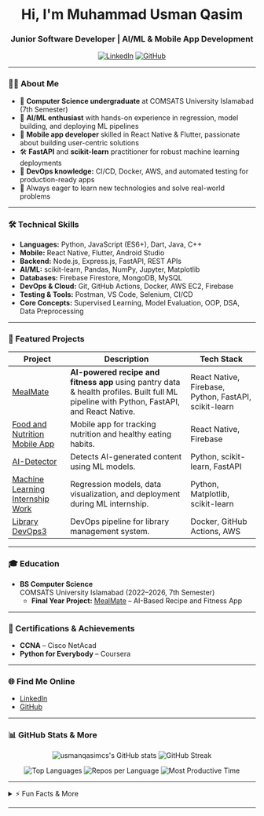 <!-- Hi there, I'm Muhammad Usman Qasim! 👋 -->
<h1 align="center">Hi, I'm Muhammad Usman Qasim</h1>
<h3 align="center">Junior Software Developer | AI/ML & Mobile App Development</h3>

<p align="center">
  <a href="https://linkedin.com/in/usmanqasimcs"><img src="https://img.shields.io/badge/LinkedIn-blue?logo=linkedin&logoColor=white" alt="LinkedIn"></a>
  <a href="https://github.com/usmanqasimcs"><img src="https://img.shields.io/badge/GitHub-181717?logo=github&logoColor=white" alt="GitHub"></a>
</p>

---

### 👨‍💻 About Me

- 🏫 **Computer Science undergraduate** at COMSATS University Islamabad (7th Semester)
- 🤖 **AI/ML enthusiast** with hands-on experience in regression, model building, and deploying ML pipelines
- 📱 **Mobile app developer** skilled in React Native & Flutter, passionate about building user-centric solutions
- 🛠️ **FastAPI** and **scikit-learn** practitioner for robust machine learning deployments
- 🚀 **DevOps knowledge:** CI/CD, Docker, AWS, and automated testing for production-ready apps
- 🌱 Always eager to learn new technologies and solve real-world problems

---

### 🛠️ Technical Skills

- **Languages:** Python, JavaScript (ES6+), Dart, Java, C++
- **Mobile:** React Native, Flutter, Android Studio
- **Backend:** Node.js, Express.js, FastAPI, REST APIs
- **AI/ML:** scikit-learn, Pandas, NumPy, Jupyter, Matplotlib
- **Databases:** Firebase Firestore, MongoDB, MySQL
- **DevOps & Cloud:** Git, GitHub Actions, Docker, AWS EC2, Firebase
- **Testing & Tools:** Postman, VS Code, Selenium, CI/CD
- **Core Concepts:** Supervised Learning, Model Evaluation, OOP, DSA, Data Preprocessing

---

### 🌟 Featured Projects

| Project | Description | Tech Stack |
|---------|-------------|------------|
| [MealMate](https://github.com/meal-mate-devs/Meal-Mate) | **AI-powered recipe and fitness app** using pantry data & health profiles. Built full ML pipeline with Python, FastAPI, and React Native. | React Native, Firebase, Python, FastAPI, scikit-learn |
| [Food and Nutrition Mobile App](https://github.com/usmanqasimcs/Food-and-Nutrition-Mobile-App) | Mobile app for tracking nutrition and healthy eating habits. | React Native, Firebase |
| [AI-Detector](https://github.com/usmanqasimcs/AI-Detector) | Detects AI-generated content using ML models. | Python, scikit-learn, FastAPI |
| [Machine Learning Internship Work](https://github.com/usmanqasimcs/Machine-Learing-Models-for-Internship) | Regression models, data visualization, and deployment during ML internship. | Python, Matplotlib, scikit-learn |
| [Library DevOps3](https://github.com/usmanqasimcs/Library-DevOps3) | DevOps pipeline for library management system. | Docker, GitHub Actions, AWS |

---

### 🎓 Education

- **BS Computer Science**  
  COMSATS University Islamabad (2022–2026, 7th Semester)
  - **Final Year Project:** [MealMate](https://github.com/meal-mate-devs/Meal-Mate) – AI-Based Recipe and Fitness App

---

### 🏅 Certifications & Achievements

- **CCNA** – Cisco NetAcad
- **Python for Everybody** – Coursera

---

### 🌐 Find Me Online

- [LinkedIn](https://linkedin.com/in/usmanqasimcs)
- [GitHub](https://github.com/usmanqasimcs)

---

### 📊 GitHub Stats & More

<p align="center">
  <img src="https://github-readme-stats.vercel.app/api?username=usmanqasimcs&show_icons=true&theme=radical&cache_seconds=86400&include_all_commits=true&hide_border=true" alt="usmanqasimcs's GitHub stats" />
  <img src="https://github-readme-streak-stats.herokuapp.com/?user=usmanqasimcs&theme=radical&cache_seconds=86400&hide_border=true" alt="GitHub Streak" />
</p>

<p align="center">
  <img src="https://github-readme-stats.vercel.app/api/top-langs/?username=usmanqasimcs&layout=compact&theme=radical&cache_seconds=86400&hide_border=true&langs_count=8" alt="Top Languages" />
  <img src="https://github-profile-summary-cards.vercel.app/api/cards/repos-per-language?username=usmanqasimcs&theme=radical&cache_seconds=86400" alt="Repos per Language" />
  <img src="https://github-profile-summary-cards.vercel.app/api/cards/productive-time?username=usmanqasimcs&theme=radical&utcOffset=5&cache_seconds=86400" alt="Most Productive Time" />
</p>

---

<details>
  <summary>⚡ Fun Facts & More</summary>
  <ul>
    <li>💡 I love building apps that solve real-life problems with AI & data!</li>
    <li>☕ Chai fuels my code.</li>
    <li>📚 Always ready to learn and collaborate.</li>
  </ul>
</details>

---

<!--
*Open to internship and entry-level opportunities in AI/ML & App Development!*
-->
